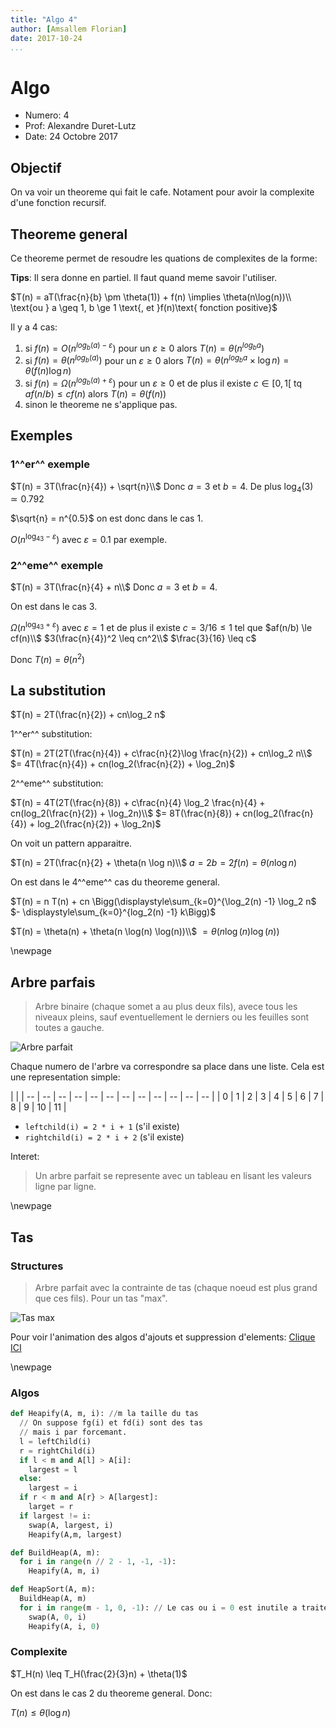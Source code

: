 ```yaml
---
title: "Algo 4"
author: [Amsallem Florian]
date: 2017-10-24
...
```


# Algo

* Numero: 4
* Prof: Alexandre Duret-Lutz
* Date: 24 Octobre 2017

## Objectif

On va voir un theoreme qui fait le cafe. Notament pour avoir la complexite d'une
fonction recursif.

## Theoreme general

Ce theoreme permet de resoudre les quations de complexites de la forme:

**Tips**: Il sera donne en partiel. Il faut quand meme savoir l'utiliser.

$T(n) = aT(\frac{n}{b} \pm \theta(1)) + f(n) \implies \theta(n\log(n))\\
\text{ou }  a \geq 1, b \ge 1 \text{, et }f(n)\text{ fonction positive}$

Il y a 4 cas:

1. si $f(n) = O(n^{log_b(a) - \varepsilon})$ pour un $\varepsilon \ge 0$
alors $T(n) = \theta(n^{log_ba})$
1. si $f(n) = \theta(n^{log_b(a)})$ pour un $\varepsilon \ge 0$
alors $T(n) = \theta(n^{log_ba}\times \log n) = \theta(f(n)\log n)$
1. si $f(n) = \Omega(n^{log_b(a) + \varepsilon})$ pour un $\varepsilon \ge 0$
et de plus il existe $c \in [0, 1[$ tq $af(n/b) \leq cf(n)$ alors $T(n) = \theta(f(n))$
1. sinon le theoreme ne s'applique pas.

## Exemples

### 1^^er^^ exemple
$T(n) = 3T(\frac{n}{4}) + \sqrt{n}\\$
Donc $a = 3$ et $b = 4$. De plus $\log_4(3) \simeq 0.792$

$\sqrt{n} = n^{0.5}$ on est donc dans le cas 1.

$O(n^{\log_43 - \varepsilon})$ avec $\varepsilon = 0.1$ par exemple.

### 2^^eme^^ exemple
$T(n) = 3T(\frac{n}{4} + n\\$
Donc $a = 3$ et $b = 4$.

On est dans le cas 3.

$\Omega(n^{\log_43+ \varepsilon})$ avec $\varepsilon = 1$ et de plus il existe
$c = 3/16 \le 1$ tel que $af(n/b) \le cf(n)\\$
$3(\frac{n}{4})^2 \leq cn^2\\$
$\frac{3}{16} \leq c$

Donc $T(n) = \theta(n^2)$

## La substitution

$T(n) = 2T(\frac{n}{2}) + cn\log_2 n$

1^^er^^ substitution:

$T(n) = 2T(2T(\frac{n}{4}) + c\frac{n}{2}\log \frac{n}{2}) + cn\log_2 n\\$
$= 4T(\frac{n}{4}) + cn(log_2(\frac{n}{2}) + \log_2n)$

2^^eme^^ substitution:

$T(n) = 4T(2T(\frac{n}{8}) + c\frac{n}{4} \log_2 \frac{n}{4} + cn(log_2(\frac{n}{2}) + \log_2n)\\$
$= 8T(\frac{n}{8}) + cn(log_2(\frac{n}{4}) + log_2(\frac{n}{2}) + \log_2n)$

On voit un pattern apparaitre.

$T(n) = 2T(\frac{n}{2} + \theta(n \log n)\\$
$a = 2 b = 2 f(n) = \theta(n \log n)$

On est dans le 4^^eme^^ cas du theoreme general.

$T(n) = n T(n) + cn \Bigg(\displaystyle\sum_{k=0}^{\log_2(n) -1} \log_2 n$
$- \displaystyle\sum_{k=0}^{log_2(n) -1} k\Bigg)$

$T(n) = \theta(n) + \theta(n \log(n) \log(n))\\$
$= \theta(n \log(n) \log(n))$

\newpage

## Arbre parfais

> Arbre binaire (chaque somet a au plus deux fils), avece tous les niveaux pleins,
sauf eventuellement le derniers ou les feuilles sont toutes a gauche.

![Arbre parfait](http://www.ida.liu.se/opendsa/OpenDSA/Books/OpenDSA/html/_images/BinArray.png)

Chaque numero de l'arbre va correspondre sa place dans une liste.
Cela est une representation simple:

| |
| -- | -- | -- | -- | -- | -- | -- | -- | -- | -- | -- | -- |
| 0 | 1 | 2 | 3 | 4 | 5 | 6 | 7 | 8 | 9 | 10 | 11 |

* `leftchild(i) = 2 * i + 1` (s'il existe)
* `rightchild(i) = 2 * i + 2` (s'il existe)

Interet:

> Un arbre parfait se represente avec un tableau en lisant les valeurs ligne par ligne.

\newpage

## Tas

### Structures

> Arbre parfait avec la contrainte de tas (chaque noeud est plus grand que ces fils).
Pour un tas "max".

![Tas max](https://www.tutorialspoint.com/data_structures_algorithms/images/max_heap_deletion_animation.gif)

Pour voir l'animation des algos d'ajouts et suppression d'elements:
[Clique ICI](https://www.tutorialspoint.com/data_structures_algorithms/images/max_heap_deletion_animation.gif)

\newpage

### Algos

```python
def Heapify(A, m, i): //m la taille du tas
  // On suppose fg(i) et fd(i) sont des tas
  // mais i par forcemant.
  l = leftChild(i)
  r = rightChild(i)
  if l < m and A[l] > A[i]:
    largest = l
  else:
    largest = i
  if r < m and A[r} > A[largest]:
    larget = r
  if largest != i:
    swap(A, largest, i)
    Heapify(A,m, largest)
```

```python
def BuildHeap(A, m):
  for i in range(n // 2 - 1, -1, -1):
    Heapify(A, m, i)
```

```python
def HeapSort(A, m):
  BuildHeap(A, m)
  for i in range(m - 1, 0, -1): // Le cas ou i = 0 est inutile a traiter
    swap(A, 0, i)
    Heapify(A, i, 0)
```

### Complexite

$T_H(n) \leq T_H(\frac{2}{3}n) + \theta(1)$

On est dans le cas 2 du theoreme general. Donc:

$T(n) \leq \theta(\log n)$
